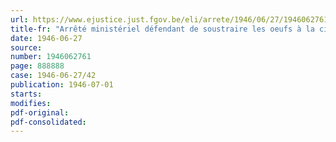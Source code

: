 ```yaml
---
url: https://www.ejustice.just.fgov.be/eli/arrete/1946/06/27/1946062761/justel
title-fr: "Arrêté ministériel défendant de soustraire les oeufs à la circulation"
date: 1946-06-27
source:
number: 1946062761
page: 888888
case: 1946-06-27/42
publication: 1946-07-01
starts:
modifies:
pdf-original:
pdf-consolidated:
---
```


